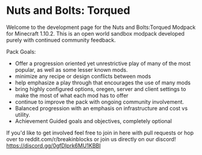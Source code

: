 # Nuts and Bolts: Torqued
Welcome to the development page for the Nuts and Bolts:Torqued Modpack for Minecraft 1.10.2.
This is an open world sandbox modpack developed purely with continued community feedback.


Pack Goals:
* Offer a progression oriented yet unrestrictive play of many of the most popular, as well as some lesser known mods.
* minimize any recipe or design conflicts between mods
* help emphasize a play through that encourages the use of many mods
* bring highly configured options, oregen, server and client settings to make the most of what each mod has to offer
* continue to improve the pack with ongoing community involvement.
* Balanced progression with an emphasis on infrastructure and cost vs utility.
* Achievement Guided goals and objectives, completely optional

If you'd like to get involved feel free to join in here with pull requests or hop over to reddit.com/r/breakinblocks
or join us directly on our discord! https://discord.gg/0gfDIprk6MU1KBBI
